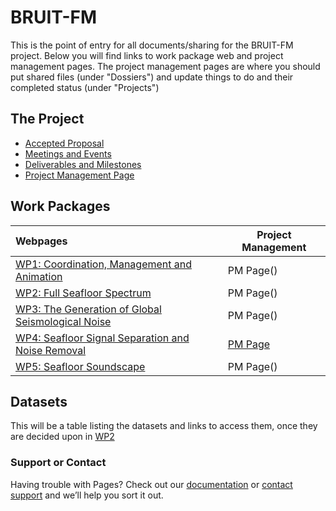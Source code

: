 # BRUIT-FM

This is the point of entry for all documents/sharing for the BRUIT-FM project.  Below you will find links to work package web and project management pages.  The project management pages are where you should put shared files (under "Dossiers") and update things to do and their completed status (under "Projects")

## The Project

- [Accepted Proposal](aapg-anr-2021-full_proposal_BRUITFM.pdf)
- [Meetings and Events](meetings-events.md)
- [Deliverables and Milestones](deliverables-milestones.md)
- [Project Management Page](https://resana.numerique.gouv.fr/public/perimetre/consulter/121414#)

## Work Packages

| Webpages          | Project Management |
| :--------------- | ---------- |
| [WP1: Coordination, Management and Animation](WP1.md)  | PM Page() |
| [WP2: Full Seafloor Spectrum](WP2.md)  | PM Page() |
| [WP3: The Generation of Global Seismological Noise](WP3.md)  | PM Page() |
| [WP4: Seafloor Signal Separation and Noise Removal](WP4.md)  | [PM Page](https://resana.numerique.gouv.fr/public/perimetre/consulter/121579#) |
| [WP5: Seafloor Soundscape](WP5.md)  | PM Page() |

## Datasets

This will be a table listing the datasets and links to access them, once they are decided upon in [WP2](WP2.md)

### Support or Contact

Having trouble with Pages? Check out our [documentation](https://docs.github.com/categories/github-pages-basics/) or [contact support](https://support.github.com/contact) and we’ll help you sort it out.
